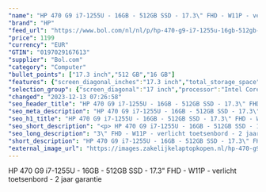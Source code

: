 ```yaml
---
"name": "HP 470 G9 i7-1255U - 16GB - 512GB SSD - 17.3\" FHD - W11P - verlicht toetsenbord - 2 jaar garantie"
"brand": "HP"
"feed_url": "https://www.bol.com/nl/nl/p/hp-470-g9-i7-1255u-16gb-512gb-ssd-17-3-fhd-w11p-verlicht-toetsenbord-2-jaar-garantie/9300000114592371"
"price": 1199
"currency": "EUR"
"GTIN": "0197029167613"
"supplier": "Bol.com"
"category": "Computer"
"bullet_points": ["17.3 inch","512 GB","16 GB"]
"features": {"screen_diagonal_inches":"17.3 inch","total_storage_space":"512 GB","memory_size":"16 GB"}
"selection_group": {"screen_diagonal":"17 inch","processor":"Intel Core i7","changed_price_past_3_days":false,"product_family":"HP 470"}
"changed": "2023-12-13 07:26:58"
"seo_header_title": "HP 470 G9 i7-1255U - 16GB - 512GB SSD - 17.3\" FHD - W11P - verlicht toetsenbord - 2 jaar garantie"
"seo_meta_description": "HP 470 G9 i7-1255U - 16GB - 512GB SSD - 17.3\" FHD - W11P - verlicht toetsenbord - 2 jaar garantie"
"seo_h1_title": "HP 470 G9 i7-1255U - 16GB - 512GB SSD - 17.3\" FHD - W11P - verlicht toetsenbord - 2 jaar garantie"
"seo_short_description": "<p> HP 470 G9 i7-1255U - 16GB - 512GB SSD - 17."
"seo_long_description": "3\" FHD - W11P - verlicht toetsenbord - 2 jaar garantie </p>"
"short_description": "HP 470 G9 i7-1255U - 16GB - 512GB SSD - 17.3\" FHD - W11P - verlicht toetsenbord - 2 jaar garantie"
"external_image_url": "https://images.zakelijkelaptopkopen.nl/hp-470-g9-i7-1255u-16gb-512gb-ssd-17-3-fhd-w11p-verlicht-toetsenbord-2-jaar-garantie.webp"
---
```


<p> HP 470 G9 i7-1255U - 16GB - 512GB SSD - 17.3" FHD - W11P - verlicht toetsenbord - 2 jaar garantie </p>